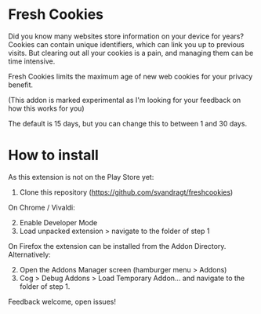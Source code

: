 # Fresh Cookies
Did you know many websites store information on your device for years? Cookies can contain unique identifiers, which can link you up to previous visits. But clearing out all your cookies is a pain, and managing them can be time intensive.

Fresh Cookies limits the maximum age of new web cookies for your privacy benefit.

(This addon is marked experimental as I'm looking for your feedback on how this works for you)

The default is 15 days, but you can change this to between 1 and 30 days.

# How to install
As this extension is not on the Play Store yet:

1. Clone this repository (https://github.com/svandragt/freshcookies)

On Chrome / Vivaldi:

2. Enable Developer Mode
3. Load unpacked extension > navigate to the folder of step 1

On Firefox the extension can be installed from the Addon Directory. Alternatively:

2. Open the Addons Manager screen (hamburger menu > Addons)
3. Cog > Debug Addons > Load Temporary Addon... and navigate to the folder of step 1.

Feedback welcome, open issues!
